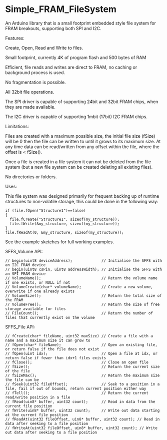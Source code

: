 # Simple_FRAM_FileSystem
An Arduino library that is a small footprint embedded style file system for FRAM breakouts, supporting both SPI and I2C.

Features:

 Create, Open, Read and Write to files.
 
 Small footprint, currently 4K of program flash and 500 bytes of RAM
 
 Efficient, file reads and writes are direct to FRAM, no caching or background process is used.
 
 No fragmentation is possible.

 All 32bit file operations.
 
 The SPI driver is capable of supporting 24bit and 32bit FRAM chips, when they are made available.
 
 The I2C driver is capable of supporting 1mbit (17bit) I2C FRAM chips.
 
 
Limitations:
 
 Files are created with a maximum possible size, the initial file size (fSize) will be 0 then the
 file can be written to until it grows to its maximum size. At any time data can be read/written from any
 offset within the file, where the offset is < fSize().
 
 Once a file is created in a file system it can not be deleted from the file system (but a new
 file system can be created deleting all existing files).
 
 No directories or folders.
 
 
Uses:
   
  This file system was designed primarily for frequent backing up of runtime structures to non-volatile
  storage, this could be done in the following way:
  ```
  if (file.fOpen("Structure1")==false)
  {
    file.fCreate("Structure1", sizeof(my_structure));
    file.fWrite(&my_structure, sizeof(my_structure));
  }
  file.fReadAt(0, &my_structure, sizeof(my_structure));
  ``` 
  See the example sketches for full working examples.
 
 
SFFS_Volume API:
```
// begin(uint8 deviceAddress);             // Initialise the SFFS with an I2C FRAM device
// begin(uint8 csPin, uint8 addressWidth); // Initialise the SFFS with an SPI FRAM device
// VolumeName();                           // Return the volume name if one exists, or NULL if not
// VolumeCreate(char* volumeName);         // Create a new volume, overwrite if one already exists
// VolumeSize();                           // Return the total size of the FRAM
// VolumeFree();                           // Return the size of free storage available for files
// FileCount();                            // Return the number of files that currently exist on the volume
```

SFFS_File API:
```
// fCreate(char* fileName, uint32 maxSize) // Create a file with a name and a maximum size it can grow to
// fOpen(char* fileName);                  // Open an existing file, or return false if the file does not exist 
// fOpen(uint idx);                        // Open a file at idx, or return false if fewer than idx+1 files exists
// fClose();                               // Close an open file
// fSize();                                // Return the current size of the file
// fSizeMax();                             // Return the maximum size the file can be
// fSeek(uint32 fileOffset);               // Seek to a position in a file, fail if out of bounds, return current position either way
// fTell();                                // Return the current read/write position in a file  
// fRead(uin8* buffer, uint32 count);      // Read in data from the current file position  	
// fWrite(uin8* buffer, uint32 count);     // Write out data starting at the current file position 
// fReadAt(uint32 fileOffset, uin8* buffer, uint32 count); // Read in data after seeking to a file position
// fWriteAt(uint32 fileOffset, uin8* buffer, uint32 count); // Write out data after seeking to a file position 
```
